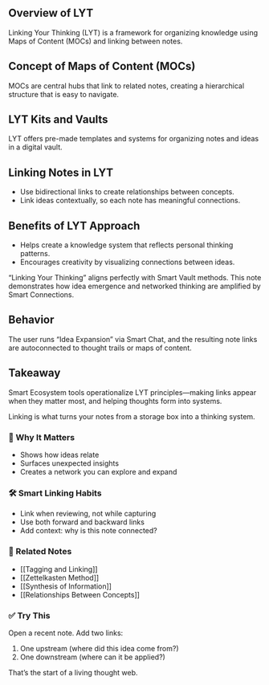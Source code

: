## Overview of LYT
Linking Your Thinking (LYT) is a framework for organizing knowledge using Maps of Content (MOCs) and linking between notes.

## Concept of Maps of Content (MOCs)
MOCs are central hubs that link to related notes, creating a hierarchical structure that is easy to navigate.

## LYT Kits and Vaults
LYT offers pre-made templates and systems for organizing notes and ideas in a digital vault.

## Linking Notes in LYT
- Use bidirectional links to create relationships between concepts.
- Link ideas contextually, so each note has meaningful connections.

## Benefits of LYT Approach
- Helps create a knowledge system that reflects personal thinking patterns.
- Encourages creativity by visualizing connections between ideas.


“Linking Your Thinking” aligns perfectly with Smart Vault methods. This note demonstrates how idea emergence and networked thinking are amplified by Smart Connections.

## Behavior
The user runs “Idea Expansion” via Smart Chat, and the resulting note links are autoconnected to thought trails or maps of content.

## Takeaway
Smart Ecosystem tools operationalize LYT principles—making links appear when they matter most, and helping thoughts form into systems.


Linking is what turns your notes from a storage box into a thinking system.

### 🧠 Why It Matters
- Shows how ideas relate
- Surfaces unexpected insights
- Creates a network you can explore and expand

### 🛠️ Smart Linking Habits
- Link when reviewing, not while capturing
- Use both forward and backward links
- Add context: why is this note connected?

### 🔗 Related Notes
- [[Tagging and Linking]]
- [[Zettelkasten Method]]
- [[Synthesis of Information]]
- [[Relationships Between Concepts]]

### ✅ Try This
Open a recent note. Add two links:
1. One upstream (where did this idea come from?)
2. One downstream (where can it be applied?)

That’s the start of a living thought web.